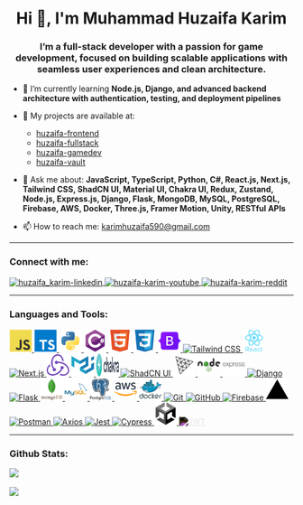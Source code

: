<h1 align="center">Hi 👋, I'm Muhammad Huzaifa Karim</h1>
<h3 align="center">I’m a full-stack developer with a passion for game development, focused on building scalable applications with seamless user experiences and clean architecture.</h3>

- 🚀 I’m currently learning **Node.js, Django, and advanced backend architecture with authentication, testing, and deployment pipelines**

- 🧠 My projects are available at:

  - [huzaifa-frontend](https://github.com/huzaifa-frontend)
  - [huzaifa-fullstack](https://github.com/huzaifa-fullstack)
  - [huzaifa-gamedev](https://github.com/huzaifa-gamedev)
  - [huzaifa-vault](https://github.com/huzaifa-vault)

- 💬 Ask me about: **JavaScript, TypeScript, Python, C#, React.js, Next.js, Tailwind CSS, ShadCN UI, Material UI, Chakra UI, Redux, Zustand, Node.js, Express.js, Django, Flask, MongoDB, MySQL, PostgreSQL, Firebase, AWS, Docker, Three.js, Framer Motion, Unity, RESTful APIs**

- 📫 How to reach me: <a href="mailto:karimhuzaifa590@gmail.com">karimhuzaifa590@gmail.com</a>

---

<h3 align="left">Connect with me:</h3>
<p align="left">
  <a href="https://www.linkedin.com/in/muhammad-huzaifa-karim-590k" target="_blank">
    <img align="center" src="https://raw.githubusercontent.com/rahuldkjain/github-profile-readme-generator/master/src/images/icons/Social/linked-in-alt.svg"
    alt="huzaifa_karim-linkedin" height="30" width="40" />
  </a>
  <a href="https://www.youtube.com/@huzaifa_karim" target="_blank">
    <img align="center" src="https://raw.githubusercontent.com/rahuldkjain/github-profile-readme-generator/master/src/images/icons/Social/youtube.svg"
    alt="huzaifa-karim-youtube" height="30" width="40" />
  </a>
  <a href="https://www.reddit.com/u/Huzaifa_karim" target="_blank">
    <img align="center" src="https://raw.githubusercontent.com/rahuldkjain/github-profile-readme-generator/master/src/images/icons/Social/reddit.svg"
    alt="huzaifa-karim-reddit" height="30" width="40" />
  </a>
</p>


---

<h3 align="left">Languages and Tools:</h3>
<p align="left">
  <!-- Languages -->
  <a href="https://developer.mozilla.org/en-US/docs/Web/JavaScript" target="_blank" rel="noreferrer">
    <img src="https://raw.githubusercontent.com/devicons/devicon/master/icons/javascript/javascript-original.svg" alt="JavaScript" width="40" height="40"/>
  </a>
  <a href="https://www.typescriptlang.org/" target="_blank" rel="noreferrer">
    <img src="https://raw.githubusercontent.com/devicons/devicon/master/icons/typescript/typescript-original.svg" alt="TypeScript" width="40" height="40"/>
  </a>
  <a href="https://www.python.org/" target="_blank" rel="noreferrer">
    <img src="https://raw.githubusercontent.com/devicons/devicon/master/icons/python/python-original.svg" alt="Python" width="40" height="40"/>
  </a>
  <a href="https://docs.microsoft.com/en-us/dotnet/csharp/" target="_blank" rel="noreferrer">
    <img src="https://raw.githubusercontent.com/devicons/devicon/master/icons/csharp/csharp-original.svg" alt="C#" width="40" height="40"/>
  </a>


  <!-- Frontend -->
  <a href="https://developer.mozilla.org/en-US/docs/Web/HTML" target="_blank" rel="noreferrer">
    <img src="https://raw.githubusercontent.com/devicons/devicon/master/icons/html5/html5-original.svg" alt="HTML5" width="40" height="40"/>
  </a>
  <a href="https://developer.mozilla.org/en-US/docs/Web/CSS" target="_blank" rel="noreferrer">
    <img src="https://raw.githubusercontent.com/devicons/devicon/master/icons/css3/css3-original.svg" alt="CSS3" width="40" height="40"/>
  </a>
  <a href="https://getbootstrap.com/" target="_blank" rel="noreferrer">
    <img src="https://raw.githubusercontent.com/devicons/devicon/master/icons/bootstrap/bootstrap-original.svg" alt="Bootstrap" width="40" height="40" />
  </a>
  <a href="https://tailwindcss.com/" target="_blank" rel="noreferrer">
    <img src="https://www.vectorlogo.zone/logos/tailwindcss/tailwindcss-icon.svg" alt="Tailwind CSS" width="40" height="40"/>
  </a>
  <a href="https://react.dev/" target="_blank" rel="noreferrer">
    <img src="https://raw.githubusercontent.com/devicons/devicon/master/icons/react/react-original-wordmark.svg" alt="React" width="40" height="40"/>
  </a>
  <a href="https://nextjs.org/" target="_blank" rel="noreferrer">
    <img src="https://cdn.worldvectorlogo.com/logos/nextjs-2.svg" alt="Next.js" width="40" height="40"/>
  </a>
  <a href="https://redux.js.org/" target="_blank" rel="noreferrer">
    <img src="https://raw.githubusercontent.com/devicons/devicon/master/icons/redux/redux-original.svg" alt="Redux" width="40" height="40"/>
  </a>
  <!-- <a href="https://zustand-demo.pmnd.rs/" target="_blank" rel="noreferrer">
    <img src="https://raw.githubusercontent.com/pmndrs/zustand/main/docs/bear.jpg" alt="Zustand" width="40" height="40"/>
  </a> -->

  <!-- UI Libraries -->
  <a href="https://mui.com/" target="_blank" rel="noreferrer">
    <img src="https://raw.githubusercontent.com/devicons/devicon/master/icons/materialui/materialui-original.svg" alt="Material UI" width="40" height="40"/>
  </a>
  <a href="https://chakra-ui.com/" target="_blank" rel="noreferrer">
    <img src="https://raw.githubusercontent.com/chakra-ui/chakra-ui/main/media/logo-colored@2x.png" alt="Chakra UI" width="40" height="40"/>
  </a>
  <a href="https://ui.shadcn.com/" target="_blank" rel="noreferrer">
    <img src="https://ui.shadcn.com/apple-touch-icon.png" alt="ShadCN UI" width="40" height="40"/>
  </a>

  <!-- Animation & 3D -->
  <!-- <a href="https://www.framer.com/motion/" target="_blank" rel="noreferrer">
    <img src="https://www.framer.com/images/favicons/128.png" alt="Framer Motion" width="40" height="40"/>
  </a> -->
  <a href="https://threejs.org/" target="_blank" rel="noreferrer">
    <img src="https://raw.githubusercontent.com/devicons/devicon/master/icons/threejs/threejs-original.svg" alt="Three.js" width="40" height="40"/>
  </a>

  <!-- Backend -->
  <a href="https://nodejs.org/" target="_blank" rel="noreferrer">
    <img src="https://raw.githubusercontent.com/devicons/devicon/master/icons/nodejs/nodejs-original-wordmark.svg" alt="Node.js" width="40" height="40"/>
  </a>
  <a href="https://expressjs.com/" target="_blank" rel="noreferrer">
    <img src="https://raw.githubusercontent.com/devicons/devicon/master/icons/express/express-original-wordmark.svg" alt="Express.js" width="40" height="40" />
  </a>
  <a href="https://www.djangoproject.com/" target="_blank" rel="noreferrer">
    <img src="https://cdn.worldvectorlogo.com/logos/django.svg" alt="Django" width="40" height="40"/>
  </a>
  <a href="https://flask.palletsprojects.com/" target="_blank" rel="noreferrer">
    <img src="https://cdn.worldvectorlogo.com/logos/flask.svg" alt="Flask" width="40" height="40" />
  </a>

  <!-- Databases -->
  <a href="https://www.mongodb.com/" target="_blank" rel="noreferrer">
    <img src="https://raw.githubusercontent.com/devicons/devicon/master/icons/mongodb/mongodb-original-wordmark.svg" alt="MongoDB" width="40" height="40"/>
  </a>
  <a href="https://www.mysql.com/" target="_blank" rel="noreferrer">
    <img src="https://raw.githubusercontent.com/devicons/devicon/master/icons/mysql/mysql-original-wordmark.svg" alt="MySQL" width="40" height="40"/>
  </a>
  <a href="https://www.postgresql.org/" target="_blank" rel="noreferrer">
    <img src="https://raw.githubusercontent.com/devicons/devicon/master/icons/postgresql/postgresql-original-wordmark.svg" alt="PostgreSQL" width="40" height="40"/>
  </a>

  <!-- Cloud & DevOps -->
  <a href="https://aws.amazon.com/" target="_blank" rel="noreferrer">
    <img src="https://raw.githubusercontent.com/devicons/devicon/master/icons/amazonwebservices/amazonwebservices-original-wordmark.svg" alt="AWS" width="40" height="40"/>
  </a>
  <a href="https://www.docker.com/" target="_blank" rel="noreferrer">
    <img src="https://raw.githubusercontent.com/devicons/devicon/master/icons/docker/docker-original-wordmark.svg" alt="Docker" width="40" height="40"/>
  </a>

  <!-- Tools -->
  <a href="https://git-scm.com/" target="_blank" rel="noreferrer">
    <img src="https://www.vectorlogo.zone/logos/git-scm/git-scm-icon.svg" alt="Git" width="40" height="40"/>
  </a>
  <a href="https://github.com/" target="_blank" rel="noreferrer">
    <img src="https://www.vectorlogo.zone/logos/github/github-icon.svg" alt="GitHub" width="40" height="40"/>
  </a>
  <a href="https://firebase.google.com/" target="_blank" rel="noreferrer">
    <img src="https://www.vectorlogo.zone/logos/firebase/firebase-icon.svg" alt="Firebase" width="40" height="40" />
  </a>
  <a href="https://vercel.com/" target="_blank" rel="noreferrer">
    <img src="https://raw.githubusercontent.com/devicons/devicon/master/icons/vercel/vercel-original.svg" alt="Vercel" width="40" height="40" />
  </a>
  <!-- <a href="https://render.com/" target="_blank" rel="noreferrer">
    <img src="https://render.com/favicon.ico" alt="Render" width="40" height="40" />
  </a> -->
  <a href="https://postman.com" target="_blank" rel="noreferrer">
    <img src="https://www.vectorlogo.zone/logos/getpostman/getpostman-icon.svg" alt="Postman" width="40" height="40"/>
  </a>
  <a href="https://axios-http.com/" target="_blank" rel="noreferrer">
    <img src="https://axios-http.com/assets/logo.svg" alt="Axios" width="40" height="40"/>
  </a>

  <!-- Form Libraries -->
  <!-- <a href="https://formik.org/" target="_blank" rel="noreferrer">
    <img src="https://formik.org/images/logos/favicon.png" alt="Formik" width="40" height="40"/>
  </a>
  <a href="https://github.com/jquense/yup" target="_blank" rel="noreferrer">
    <img src="https://github.com/jquense/yup/raw/master/logo.png" alt="Yup" width="40" height="40"/>
  </a> -->

  <!-- Testing -->
  <a href="https://jestjs.io/" target="_blank" rel="noreferrer">
    <img src="https://www.vectorlogo.zone/logos/jestjsio/jestjsio-icon.svg" alt="Jest" width="40" height="40"/>
  </a>
  <a href="https://www.cypress.io/" target="_blank" rel="noreferrer">
    <img src="https://raw.githubusercontent.com/simple-icons/simple-icons/6e46ec1fc23b60c8fd0d2f2ff46db82e16dbd75f/icons/cypress.svg" alt="Cypress" width="40" height="40"/>
  </a>

  <!-- Game Development -->
  <a href="https://unity.com/" target="_blank" rel="noreferrer">
    <img src="https://raw.githubusercontent.com/devicons/devicon/master/icons/unity/unity-original.svg" alt="Unity" width="40" height="40"/>
  </a>

  <!-- Authentication -->
  <a href="https://jwt.io/" target="_blank" rel="noreferrer">
    <img src="https://cdn.jsdelivr.net/npm/simple-icons@v9/icons/jsonwebtokens.svg" alt="JWT" width="40" height="40" style="filter: invert(1);" />
  </a>
</p>

---

<h3 align="left">Github Stats:</h3>
<!-- <p align="left">
  <img src="https://github-readme-stats.vercel.app/api/top-langs/?username=huzaifakarim1&layout=compact&theme=dark" />
</p> -->
<p align="left">
  <img src="https://github-readme-stats.vercel.app/api?username=huzaifakarim1&show_icons=true&theme=dark" />
</p>
<p align="left">
  <img src="https://github-readme-streak-stats.herokuapp.com/?user=huzaifakarim1&theme=dark" />
</p>
